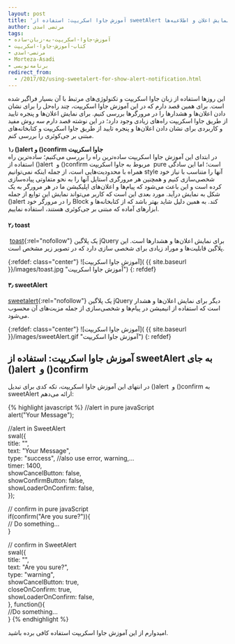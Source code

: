 ```yaml
---
layout: post
title: 'آموزش جاوا اسکریپت: استفاده از sweetAlert برای نمایش اعلان و اطلاعیه‌ها'
author: مرتضی اسدی
tags:
- آموزش-جاوا-اسکریپت-به-زبان-ساده
- کتاب-آموزش-جاوا-اسکریپت
- مرتضی-اسدی
- Morteza-Asadi
- برنامه‌نویسی
redirect_from:
  - /2017/02/using-sweetalert-for-show-alert-notification.html
---
```


  

این روزها استفاده از زبان جاوا اسکریپت و تکنولوژی‌های مرتبط با آن بسیار فراگیر شده است. برای همین قصد دارم که در این آموزش جاوا اسکریپت، چند راه‌حل را برای نشان دادن اعلان‌ها و هشدارها را در مرورگرها بررسی کنیم. برای نمایش اعلان‌ها و پنجره تایید از طریق جاوا اسکریپت راه‌های زیادی وجود دارد؛ در این نوشته قصد دارم سه روش مفید و کاربردی برای نشان دادن اعلان‌ها و پنجره تایید از طریق جاوا اسکریپت و کتابخانه‌های مبتنی بر جی‌کوئری را بررسی کنم.


  
**۱٫ ()alert و ()confirm جاوا اسکریپت**  
در ابتدای این آموزش جاوا اسکریپت ساده‌ترین راه را بررسی می‌کنیم؛ ساده‌ترین راه استفاده از ()alert  و ()confirm مربوط به جاوا اسکریپت  pure است؛ اما این سادگی همراه با محدودیت‌هایی است، از جمله اینکه نمی‌توانیم style آنها را متناسب با نیاز خود شخصی‌سازی کنیم و همچنین هر مرورگری استایل آنها را به نحو متفاوتی پیاده‌سازی کرده است و این باعث می‌شود که پیام‌ها و اعلان‌های اپلیکیشن ما در هر مرورگر به یک شکل به نمایش درآید. مورد بعدی این است که کاربر می‌تواند نمایش این توایع از جمله ()alert را در مرورگر خود Block کند. به همین دلیل شاید بهتر باشد که از کتابخانه‌ها و ابزارهای آماده که مبتنی بر جی‌کوئری هستند، استفاده نماییم.  

#### **۲٫** toast

 [toast](https://github.com/CodeSeven/toastr){:rel="nofollow"} یک پلاگین jQuery برای نمایش اعلان‌ها و هشدارها است. این پلاگین قابلیت‌ها و موراد زیادی برای شخصی سازی دارد که در تصویر زیر مشخص است.

  
{:refdef: class="center"}
![آموزش جاوا اسکریپت]( {{ site.baseurl }}/images/toast.jpg "آموزش جاوا اسکریپت")
{: refdef}
  
  

#### **۳٫** sweetAlert

[sweetalert](http://t4t5.github.io/){:rel="nofollow"} یک پلاگین jQuery دیگر برای نمایش اعلان‌ها و هشدار است که استفاده از انیمیشن در پیام‌ها و شخصی‌سازی از جمله مزیت‌های آن محسوب می‌شود.

  

{:refdef: class="center"}
![آموزش جاوا اسکریپت]( {{ site.baseurl }}/images/sweetAlert.gif "آموزش جاوا اسکریپت")
{: refdef}

  
  

آموزش جاوا اسکریپت: **استفاده از sweetAlert به جای ()alert  و ()confirm**
-------------------------------------------------------------------------

در انتهای این آموزش جاوا اسکریپت، تکه کدی برای تبدیل ()alert  و ()confirm به sweetAlert ارائه می‌دهم:  

{% highlight javascript %}
//alert in pure javaScript  
alert("Your Message");  
  
//alert in SweetAlert  
swal({  
     title: "",  
     text: "Your Message",  
     type: "success", //also use error, warning,...  
     timer: 1400,  
     showCancelButton: false,  
     showConfirmButton: false,  
     showLoaderOnConfirm: false,  
});

  

// confirm in pure javaScript  
if(confirm("Are you sure?")){  
     // Do something...  
}  
  
// confirm in SweetAlert  
swal({  
     title: "",  
     text: "Are you sure?",  
     type: "warning",  
     showCancelButton: true,  
     closeOnConfirm: true,  
     showLoaderOnConfirm: false,  
}, function(){  
     //Do something...  
}
{% endhighlight %}
  
امیدوارم از این آموزش جاوا اسکریپت استفاده کافی برده باشید.